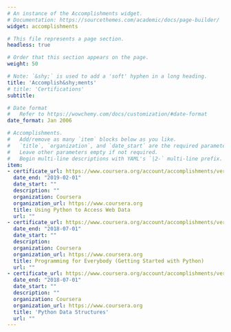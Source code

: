 ```yaml
---
# An instance of the Accomplishments widget.
# Documentation: https://sourcethemes.com/academic/docs/page-builder/
widget: accomplishments

# This file represents a page section.
headless: true

# Order that this section appears on the page.
weight: 50

# Note: `&shy;` is used to add a 'soft' hyphen in a long heading.
title: 'Accomplish&shy;ments'
# title: 'Certifications'
subtitle:

# Date format
#   Refer to https://wowchemy.com/docs/customization/#date-format
date_format: Jan 2006

# Accomplishments.
#   Add/remove as many `item` blocks below as you like.
#   `title`, `organization`, and `date_start` are the required parameters.
#   Leave other parameters empty if not required.
#   Begin multi-line descriptions with YAML's `|2-` multi-line prefix.
item:
- certificate_url: https://www.coursera.org/account/accomplishments/verify/LUKWH5C6LDGK
  date_end: "2019-02-01"
  date_start: ""
  description: ""
  organization: Coursera
  organization_url: https://www.coursera.org
  title: Using Python to Access Web Data
  url: ""
- certificate_url: https://www.coursera.org/account/accomplishments/verify/B4R2FN6EAA3T
  date_end: "2018-07-01"
  date_start: ""
  description: 
  organization: Coursera
  organization_url: https://www.coursera.org
  title: Programming for Everybody (Getting Started with Python)
  url: ""
- certificate_url: https://www.coursera.org/account/accomplishments/verify/LHRU34LSYYVL
  date_end: "2018-07-01"
  date_start: ""
  description: ""
  organization: Coursera
  organization_url: https://www.coursera.org
  title: 'Python Data Structures'
  url: ""
---
```

